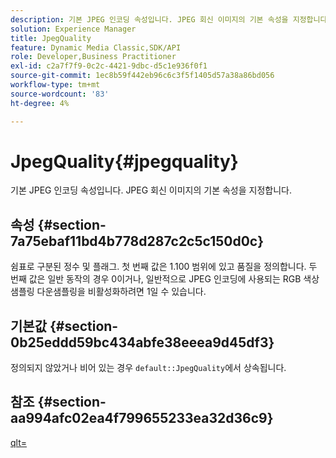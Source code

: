 ```yaml
---
description: 기본 JPEG 인코딩 속성입니다. JPEG 회신 이미지의 기본 속성을 지정합니다.
solution: Experience Manager
title: JpegQuality
feature: Dynamic Media Classic,SDK/API
role: Developer,Business Practitioner
exl-id: c2a7f7f9-0c2c-4421-9dbc-d5c1e936f0f1
source-git-commit: 1ec8b59f442eb96c6c3f5f1405d57a38a86bd056
workflow-type: tm+mt
source-wordcount: '83'
ht-degree: 4%

---
```


# JpegQuality{#jpegquality}

기본 JPEG 인코딩 속성입니다. JPEG 회신 이미지의 기본 속성을 지정합니다.

## 속성 {#section-7a75ebaf11bd4b778d287c2c5c150d0c}

쉼표로 구분된 정수 및 플래그. 첫 번째 값은 1.100 범위에 있고 품질을 정의합니다. 두 번째 값은 일반 동작의 경우 0이거나, 일반적으로 JPEG 인코딩에 사용되는 RGB 색상 샘플링 다운샘플링을 비활성화하려면 1일 수 있습니다.

## 기본값 {#section-0b25eddd59bc434abfe38eeea9d45df3}

정의되지 않았거나 비어 있는 경우 `default::JpegQuality`에서 상속됩니다.

## 참조 {#section-aa994afc02ea4f799655233ea32d36c9}

[qlt=](../../../../../is-api/http-ref/image-serving-api-ref/c-http-protocol-reference/c-command-reference/r-is-http-qlt.md#reference-f69ed0758c784b0385d979820546d352)
